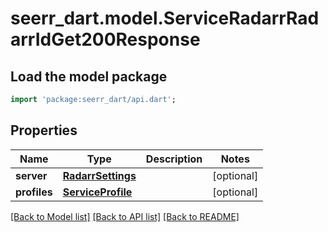 # seerr_dart.model.ServiceRadarrRadarrIdGet200Response

## Load the model package
```dart
import 'package:seerr_dart/api.dart';
```

## Properties
Name | Type | Description | Notes
------------ | ------------- | ------------- | -------------
**server** | [**RadarrSettings**](RadarrSettings.md) |  | [optional] 
**profiles** | [**ServiceProfile**](ServiceProfile.md) |  | [optional] 

[[Back to Model list]](../README.md#documentation-for-models) [[Back to API list]](../README.md#documentation-for-api-endpoints) [[Back to README]](../README.md)


